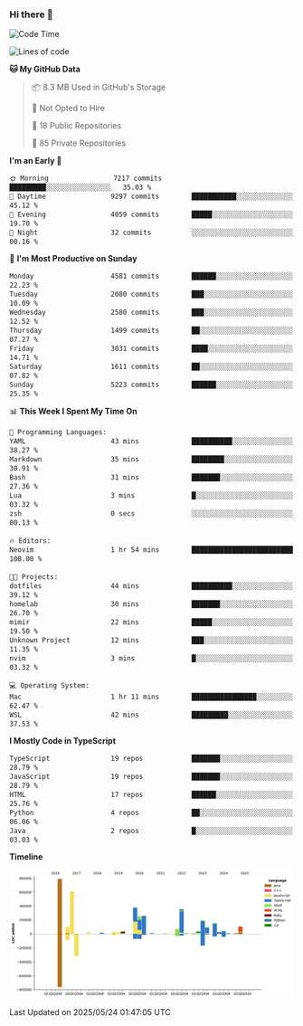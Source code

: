 ### Hi there 👋

<!--
**Clumsy-Coder/Clumsy-Coder** is a ✨ _special_ ✨ repository because its `README.md` (this file) appears on your GitHub profile.

Here are some ideas to get you started:

- 🔭 I’m currently working on ...
- 🌱 I’m currently learning ...
- 👯 I’m looking to collaborate on ...
- 🤔 I’m looking for help with ...
- 💬 Ask me about ...
- 📫 How to reach me: ...
- 😄 Pronouns: ...
- ⚡ Fun fact: ...
-->

<!-- anmol098/waka-readme-stats -->
<!--START_SECTION:waka-->
![Code Time](http://img.shields.io/badge/Code%20Time-1%2C268%20hrs%2027%20mins-blue)

![Lines of code](https://img.shields.io/badge/From%20Hello%20World%20I%27ve%20Written-3.6%20million%20lines%20of%20code-blue)

**🐱 My GitHub Data** 

> 📦 8.3 MB Used in GitHub's Storage 
 > 
> 🚫 Not Opted to Hire
 > 
> 📜 18 Public Repositories 
 > 
> 🔑 85 Private Repositories 
 > 
**I'm an Early 🐤** 

```text
🌞 Morning                7217 commits        █████████░░░░░░░░░░░░░░░░   35.03 % 
🌆 Daytime                9297 commits        ███████████░░░░░░░░░░░░░░   45.12 % 
🌃 Evening                4059 commits        █████░░░░░░░░░░░░░░░░░░░░   19.70 % 
🌙 Night                  32 commits          ░░░░░░░░░░░░░░░░░░░░░░░░░   00.16 % 
```
📅 **I'm Most Productive on Sunday** 

```text
Monday                   4581 commits        ██████░░░░░░░░░░░░░░░░░░░   22.23 % 
Tuesday                  2080 commits        ███░░░░░░░░░░░░░░░░░░░░░░   10.09 % 
Wednesday                2580 commits        ███░░░░░░░░░░░░░░░░░░░░░░   12.52 % 
Thursday                 1499 commits        ██░░░░░░░░░░░░░░░░░░░░░░░   07.27 % 
Friday                   3031 commits        ████░░░░░░░░░░░░░░░░░░░░░   14.71 % 
Saturday                 1611 commits        ██░░░░░░░░░░░░░░░░░░░░░░░   07.82 % 
Sunday                   5223 commits        ██████░░░░░░░░░░░░░░░░░░░   25.35 % 
```


📊 **This Week I Spent My Time On** 

```text
💬 Programming Languages: 
YAML                     43 mins             ██████████░░░░░░░░░░░░░░░   38.27 % 
Markdown                 35 mins             ████████░░░░░░░░░░░░░░░░░   30.91 % 
Bash                     31 mins             ███████░░░░░░░░░░░░░░░░░░   27.36 % 
Lua                      3 mins              █░░░░░░░░░░░░░░░░░░░░░░░░   03.32 % 
zsh                      0 secs              ░░░░░░░░░░░░░░░░░░░░░░░░░   00.13 % 

🔥 Editors: 
Neovim                   1 hr 54 mins        █████████████████████████   100.00 % 

🐱‍💻 Projects: 
dotfiles                 44 mins             ██████████░░░░░░░░░░░░░░░   39.12 % 
homelab                  30 mins             ███████░░░░░░░░░░░░░░░░░░   26.70 % 
mimir                    22 mins             █████░░░░░░░░░░░░░░░░░░░░   19.50 % 
Unknown Project          12 mins             ███░░░░░░░░░░░░░░░░░░░░░░   11.35 % 
nvim                     3 mins              █░░░░░░░░░░░░░░░░░░░░░░░░   03.32 % 

💻 Operating System: 
Mac                      1 hr 11 mins        ████████████████░░░░░░░░░   62.47 % 
WSL                      42 mins             █████████░░░░░░░░░░░░░░░░   37.53 % 
```

**I Mostly Code in TypeScript** 

```text
TypeScript               19 repos            ███████░░░░░░░░░░░░░░░░░░   28.79 % 
JavaScript               19 repos            ███████░░░░░░░░░░░░░░░░░░   28.79 % 
HTML                     17 repos            ██████░░░░░░░░░░░░░░░░░░░   25.76 % 
Python                   4 repos             ██░░░░░░░░░░░░░░░░░░░░░░░   06.06 % 
Java                     2 repos             █░░░░░░░░░░░░░░░░░░░░░░░░   03.03 % 
```



**Timeline**

![Lines of Code chart](https://raw.githubusercontent.com/Clumsy-Coder/Clumsy-Coder/main/assets/bar_graph.png)


 Last Updated on 2025/05/24 01:47:05 UTC
<!--END_SECTION:waka-->
